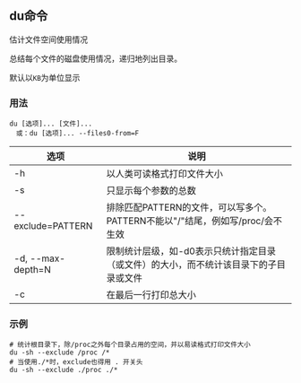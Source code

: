 ## du命令

估计文件空间使用情况

总结每个文件的磁盘使用情况，递归地列出目录。

默认以`KB`为单位显示

### 用法
```
du [选项]... [文件]...
　或：du [选项]... --files0-from=F
```
| 选项              | 说明                                                         |
| ----------------- | ------------------------------------------------------------ |
| -h                | 以人类可读格式打印文件大小                                   |
| -s                | 只显示每个参数的总数                                         |
| --exclude=PATTERN | 排除匹配PATTERN的文件，可以写多个。PATTERN不能以"/"结尾，例如写/proc/会不生效    |
| -d, --max-depth=N | 限制统计层级，如-d0表示只统计指定目录（或文件）的大小，而不统计该目录下的子目录或文件 |
| -c                | 在最后一行打印总大小                                         |

### 示例

```shell
# 统计根目录下，除/proc之外每个目录占用的空间，并以易读格式打印文件大小
du -sh --exclude /proc /*
# 当使用./*时，exclude也得用 . 开关头
du -sh --exclude ./proc ./*


```
